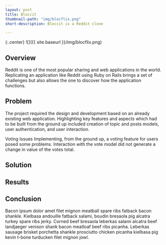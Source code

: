 ```yaml
---
layout: post
title: Bloccit
thumbnail-path: "img/blocflix.png"
short-description: Bloccit is a Reddit clone

---
```


{:.center}
![]({{ site.baseurl }}/img/blocflix.png)

## Overview
Reddit is one of the most popular sharing and web applications in the world. Replicating an application like Reddit using Ruby on Rails brings a set of challenges but also allows the one to discover how the application functions.

## Problem

The project required the design and development based on an already existing web application. Highlighting key features and aspects which had to be built from the ground up included creation of topic and posts models, user authentication, and user interaction.

Voting Issues
  Implementing, from the ground up, a voting feature for users posed some problems. Interaction with the vote model did not generate a change in value of the votes total.  

## Solution



## Results


## Conclusion

Bacon ipsum dolor amet filet mignon meatball spare ribs fatback bacon shankle. Kielbasa andouille fatback salami, boudin bresaola pig alcatra turkey spare ribs jerky. Corned beef bresaola leberkas salami alcatra beef landjaeger venison shank bacon meatloaf beef ribs picanha. Leberkas sausage brisket porchetta shankle prosciutto chicken picanha kielbasa pig kevin t-bone turducken filet mignon jowl.
